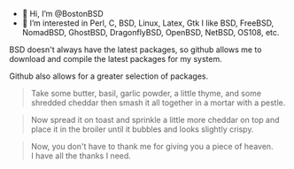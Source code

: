 - 👋 Hi, I’m @BostonBSD
- 👀 I’m interested in Perl, C, BSD, Linux, Latex, Gtk
I like BSD, FreeBSD, NomadBSD, GhostBSD, DragonflyBSD, OpenBSD, NetBSD, OS108, etc.

BSD doesn't always have the latest packages, so github allows me to download and compile the latest
packages for my system.

Github also allows for a greater selection of packages.

<!---
BostonBSD/BostonBSD is a ✨ special ✨ repository because its `README.md` (this file) appears on your GitHub profile.
You can click the Preview link to take a look at your changes.
--->

>Take some butter, basil, garlic powder, a little thyme, 
>and some shredded cheddar then smash it all together in a 
>mortar with a pestle.

>Now spread it on toast and sprinkle a little more cheddar on 
>top and place it in the broiler until it bubbles and looks 
>slightly crispy.

>Now, you don't have to thank me for giving you a piece of heaven.  
>I have all the thanks I need.
